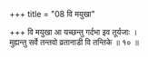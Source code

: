 +++
title = "08 वि मयुखा"

+++
वि मयुखा आ यच्छन्तु गर्दभा इव तूर्यजाः ।  
मुह्यन्तु सर्वे तन्तवो व्रतानाडी वि तन्तिके ॥ १० ॥
